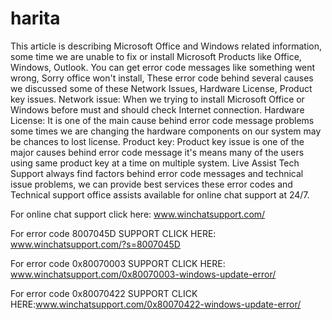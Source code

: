 # harita
This article is describing Microsoft Office and Windows related information, some time we are unable to fix or install Microsoft Products like Office, Windows, Outlook. You can get error code messages like something went wrong, Sorry office won't install, These error code behind several causes we discussed some of these Network Issues, Hardware License, Product key issues.  Network issue: When we trying to install Microsoft Office or Windows before must and should check Internet connection. Hardware License: It is one of the main cause behind error code message problems some times we are changing the hardware components on our system  may be chances to lost license. Product key: Product key issue is one of the major causes behind error code message it's means many of the users using same product key at a time on multiple system. Live Assist Tech Support always find factors behind error code messages and technical issue problems, we can provide best services these error codes and Technical support office assists available for online chat support at 24/7.

For online chat support click here: www.winchatsupport.com/

For error code 8007045D SUPPORT CLICK HERE: www.winchatsupport.com/?s=8007045D

For error code 0x80070003 SUPPORT CLICK HERE: www.winchatsupport.com/0x80070003-windows-update-error/

For error code 0x80070422 SUPPORT CLICK HERE:www.winchatsupport.com/0x80070422-windows-update-error/

